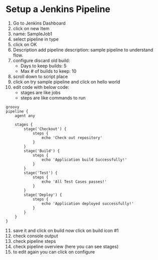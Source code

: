 # Setup a Jenkins Pipeline

1. Go to Jenkins Dashboard
2. click on new Item
3. name: SampleJob1
4. select pipeline in type
5. click on OK
6. Description add pipeline description: sample pipeline to understand flow.
7. configure discard old build:
    - Days to keep builds: 5
    - Max # of builds to keep: 10
8. scroll down to script place
9. click on try sample pipeline and click on hello world
10. edit code with below code:
    - stages are like jobs
    - steps are like commands to run
```
groovy
pipeline {
    agent any

    stages {
        stage('Checkout') {
            steps {
                echo 'Check out repository'
            }
        }
        stage('Build') {
            steps {
                echo 'Application build Successfully!'
            }
        }
        stage('Test') {
            steps {
                echo 'All Test Cases passes!'
            }
        }
        stage('Deploy') {
            steps {
                echo 'Application deployed successfully!'
            }
        }
    }
}

```
11. save it and click on build now click on build icon #1
12. check console output
13. check pipeline steps
14. check pipeline overview (here you can see stages)
15. to edit again you can click on configure 